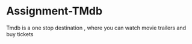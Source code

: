 # Assignment-TMdb
Tmdb is a one stop destination , where you can watch movie trailers and buy tickets
